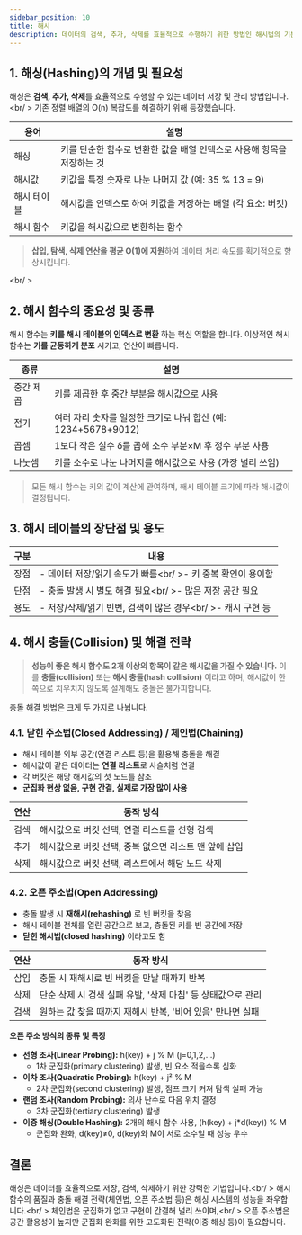 ```yaml
---
sidebar_position: 10
title: 해시
description: 데이터의 검색, 추가, 삭제를 효율적으로 수행하기 위한 방법인 해시법의 기본 원리를 소개하며, 키 값을 해시 테이블의 인덱스로 변환하는 해시 함수의 다양한 종류와 중요성을 강조합니다
---
```


## 1. 해싱(Hashing)의 개념 및 필요성

해싱은 **검색, 추가, 삭제**를 효율적으로 수행할 수 있는 데이터 저장 및 관리 방법입니다.<br/ >
기존 정렬 배열의 O(n) 복잡도를 해결하기 위해 등장했습니다.

| 용어        | 설명                                                                   |
| ----------- | ---------------------------------------------------------------------- |
| 해싱        | 키를 단순한 함수로 변환한 값을 배열 인덱스로 사용해 항목을 저장하는 것 |
| 해시값      | 키값을 특정 숫자로 나눈 나머지 값 (예: 35 % 13 = 9)                    |
| 해시 테이블 | 해시값을 인덱스로 하여 키값을 저장하는 배열 (각 요소: 버킷)            |
| 해시 함수   | 키값을 해시값으로 변환하는 함수                                        |

> **삽입, 탐색, 삭제 연산을 평균 O(1)에 지원**하여 데이터 처리 속도를 획기적으로 향상시킵니다.

<br/ >

## 2. 해시 함수의 중요성 및 종류

해시 함수는 **키를 해시 테이블의 인덱스로 변환** 하는 핵심 역할을 합니다. 이상적인 해시 함수는 **키를 균등하게 분포** 시키고, 연산이 빠릅니다.

| 종류      | 설명                                                          |
| --------- | ------------------------------------------------------------- |
| 중간 제곱 | 키를 제곱한 후 중간 부분을 해시값으로 사용                    |
| 접기      | 여러 자리 숫자를 일정한 크기로 나눠 합산 (예: 1234+5678+9012) |
| 곱셈      | 1보다 작은 실수 δ를 곱해 소수 부분×M 후 정수 부분 사용        |
| 나눗셈    | 키를 소수로 나눈 나머지를 해시값으로 사용 (가장 널리 쓰임)    |

> 모든 해시 함수는 키의 값이 계산에 관여하며, 해시 테이블 크기에 따라 해시값이 결정됩니다.

## 3. 해시 테이블의 장단점 및 용도

| 구분 | 내용                                                        |
| ---- | ----------------------------------------------------------- |
| 장점 | - 데이터 저장/읽기 속도가 빠름<br/ >- 키 중복 확인이 용이함 |
| 단점 | - 충돌 발생 시 별도 해결 필요<br/ >- 많은 저장 공간 필요    |
| 용도 | - 저장/삭제/읽기 빈번, 검색이 많은 경우<br/ >- 캐시 구현 등 |

## 4. 해시 충돌(Collision) 및 해결 전략

> **성능이 좋은 해시 함수도 2개 이상의 항목이 같은 해시값을 가질 수 있습니다.**
> 이를 **충돌(collision)** 또는 **해시 충돌(hash collision)** 이라고 하며,
> 해시값이 한쪽으로 치우치지 않도록 설계해도 충돌은 불가피합니다.

충돌 해결 방법은 크게 두 가지로 나뉩니다.

### 4.1. 닫힌 주소법(Closed Addressing) / 체인법(Chaining)

- 해시 테이블 외부 공간(연결 리스트 등)을 활용해 충돌을 해결
- 해시값이 같은 데이터는 **연결 리스트**로 사슬처럼 연결
- 각 버킷은 해당 해시값의 첫 노드를 참조
- **군집화 현상 없음, 구현 간결, 실제로 가장 많이 사용**

| 연산 | 동작 방식                                             |
| ---- | ----------------------------------------------------- |
| 검색 | 해시값으로 버킷 선택, 연결 리스트를 선형 검색         |
| 추가 | 해시값으로 버킷 선택, 중복 없으면 리스트 맨 앞에 삽입 |
| 삭제 | 해시값으로 버킷 선택, 리스트에서 해당 노드 삭제       |

### 4.2. 오픈 주소법(Open Addressing)

- 충돌 발생 시 **재해시(rehashing)** 로 빈 버킷을 찾음
- 해시 테이블 전체를 열린 공간으로 보고, 충돌된 키를 빈 공간에 저장
- **닫힌 해시법(closed hashing)** 이라고도 함

| 연산 | 동작 방식                                                   |
| ---- | ----------------------------------------------------------- |
| 삽입 | 충돌 시 재해시로 빈 버킷을 만날 때까지 반복                 |
| 삭제 | 단순 삭제 시 검색 실패 유발, '삭제 마침' 등 상태값으로 관리 |
| 검색 | 원하는 값 찾을 때까지 재해시 반복, '비어 있음' 만나면 실패  |

**오픈 주소 방식의 종류 및 특징**

- **선형 조사(Linear Probing):** h(key) + j % M (j=0,1,2,...)
  - 1차 군집화(primary clustering) 발생, 빈 요소 적을수록 심화
- **이차 조사(Quadratic Probing):** h(key) + j² % M
  - 2차 군집화(second clustering) 발생, 점프 크기 커져 탐색 실패 가능
- **랜덤 조사(Random Probing):** 의사 난수로 다음 위치 결정
  - 3차 군집화(tertiary clustering) 발생
- **이중 해싱(Double Hashing):** 2개의 해시 함수 사용, (h(key) + j\*d(key)) % M
  - 군집화 완화, d(key)≠0, d(key)와 M이 서로 소수일 때 성능 우수

## 결론

해싱은 데이터를 효율적으로 저장, 검색, 삭제하기 위한 강력한 기법입니다.<br/ >
해시 함수의 품질과 충돌 해결 전략(체인법, 오픈 주소법 등)은 해싱 시스템의 성능을 좌우합니다.<br/ >
체인법은 군집화가 없고 구현이 간결해 널리 쓰이며,<br/ >
오픈 주소법은 공간 활용성이 높지만 군집화 완화를 위한 고도화된 전략(이중 해싱 등)이 필요합니다.
